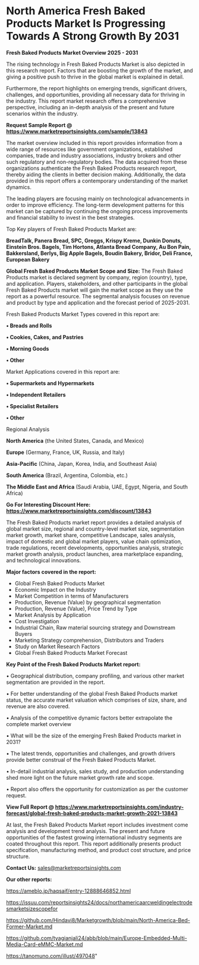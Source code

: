 # North America Fresh Baked Products Market Is Progressing Towards A Strong Growth By 2031

<Strong> Fresh Baked Products Market Overview 2025 - 2031</strong>

The rising technology in Fresh Baked Products Market is also depicted in this research report. Factors that are boosting the growth of the market, and giving a positive push to thrive in the global market is explained in detail.

Furthermore, the report highlights on emerging trends, significant drivers, challenges, and opportunities, providing all necessary data for thriving in the industry. This report market research offers a comprehensive perspective, including an in-depth analysis of the present and future scenarios within the industry.

<strong>Request Sample Report @ <a href=https://www.marketreportsinsights.com/sample/13843>https://www.marketreportsinsights.com/sample/13843</a></strong>

The market overview included in this report provides information from a wide range of resources like government organizations, established companies, trade and industry associations, industry brokers and other such regulatory and non-regulatory bodies. The data acquired from these organizations authenticate the Fresh Baked Products research report, thereby aiding the clients in better decision making. Additionally, the data provided in this report offers a contemporary understanding of the market dynamics.

The leading players are focusing mainly on technological advancements in order to improve efficiency. The long-term development patterns for this market can be captured by continuing the ongoing process improvements and financial stability to invest in the best strategies.

Top Key players of Fresh Baked Products Market are:

<strong>BreadTalk, Panera Bread, SPC, Greggs, Krispy Kreme, Dunkin Donuts, Einstein Bros. Bagels, Tim Hortons, Atlanta Bread Company, Au Bon Pain, Bakkersland, Berlys, Big Apple Bagels, Boudin Bakery, Bridor, Deli France, European Bakery</strong>

<strong><b>Global Fresh Baked Products Market Scope and Size:</b></strong>
The Fresh Baked Products market is declared segment by company, region (country), type, and application. Players, stakeholders, and other participants in the global Fresh Baked Products market will gain the market scope as they use the report as a powerful resource. The segmental analysis focuses on revenue and product by type and application and the forecast period of 2025-2031.

Fresh Baked Products Market Types covered in this report are:

<strong>• Breads and Rolls

• Cookies, Cakes, and Pastries

• Morning Goods

• Other</strong>

Market Applications covered in this report are:

<strong>• Supermarkets and Hypermarkets

• Independent Retailers

• Specialist Retailers

• Other</strong> 

Regional Analysis

<strong>North America</strong> (the United States, Canada, and Mexico)

<strong>Europe</strong> (Germany, France, UK, Russia, and Italy)

<strong>Asia-Pacific</strong> (China, Japan, Korea, India, and Southeast Asia)

<strong>South America</strong> (Brazil, Argentina, Colombia, etc.)

<strong>The Middle East and Africa</strong> (Saudi Arabia, UAE, Egypt, Nigeria, and South Africa)

<strong>Go For Interesting Discount Here: <a href=https://www.marketreportsinsights.com/discount/13843>https://www.marketreportsinsights.com/discount/13843</a></strong>

The Fresh Baked Products market report provides a detailed analysis of global market size, regional and country-level market size, segmentation market growth, market share, competitive Landscape, sales analysis, impact of domestic and global market players, value chain optimization, trade regulations, recent developments, opportunities analysis, strategic market growth analysis, product launches, area marketplace expanding, and technological innovations.

<strong><b>Major factors covered in the report:</b></strong>
<ul>
  <li>Global Fresh Baked Products Market </li>
  <li>Economic Impact on the Industry</li>
  <li>Market Competition in terms of Manufacturers</li>
  <li>Production, Revenue (Value) by geographical segmentation</li>
  <li>Production, Revenue (Value), Price Trend by Type</li>
  <li>Market Analysis by Application</li>
  <li>Cost Investigation</li>
  <li>Industrial Chain, Raw material sourcing strategy and Downstream Buyers</li>
  <li>Marketing Strategy comprehension, Distributors and Traders</li>
  <li>Study on Market Research Factors</li>
  <li>Global Fresh Baked Products Market Forecast</li>
</ul>

<strong><b>Key Point of the Fresh Baked Products Market report:</b></strong>

• Geographical distribution, company profiling, and various other market segmentation are provided in the report.

• For better understanding of the global Fresh Baked Products market status, the accurate market valuation which comprises of size, share, and revenue are also covered.

• Analysis of the competitive dynamic factors better extrapolate the complete market overview

• What will be the size of the emerging Fresh Baked Products market in 2031?

• The latest trends, opportunities and challenges, and growth drivers provide better construal of the Fresh Baked Products Market.

• In-detail industrial analysis, sales study, and production understanding shed more light on the future market growth rate and scope.

• Report also offers the opportunity for customization as per the customer request.

<strong><b>View Full Report @ <a href=https://www.marketreportsinsights.com/industry-forecast/global-fresh-baked-products-market-growth-2021-13843>https://www.marketreportsinsights.com/industry-forecast/global-fresh-baked-products-market-growth-2021-13843</a></b></strong>


At last, the Fresh Baked Products Market report includes investment come analysis and development trend analysis. The present and future opportunities of the fastest growing international industry segments are coated throughout this report. This report additionally presents product specification, manufacturing method, and product cost structure, and price structure.

<strong>Contact Us:</strong>
sales@marketreportsinsights.com

<strong>Our other reports:</strong>

<a href=https://ameblo.jp/haqsaif/entry-12888646852.html>https://ameblo.jp/haqsaif/entry-12888646852.html</a>

<a href=https://issuu.com/reportsinsights24/docs/northamericaarcweldingelectrodesmarketsizescopefor>https://issuu.com/reportsinsights24/docs/northamericaarcweldingelectrodesmarketsizescopefor</a>

<a href=https://github.com/Hindavi8/Marketgrowth/blob/main/North-America-Bed-Former-Market.md>https://github.com/Hindavi8/Marketgrowth/blob/main/North-America-Bed-Former-Market.md</a>

<a href=https://github.com/tyagianjali24/abb/blob/main/Europe-Embedded-Multi-Media-Card-eMMC-Market.md>https://github.com/tyagianjali24/abb/blob/main/Europe-Embedded-Multi-Media-Card-eMMC-Market.md</a>

<a href=https://tanomuno.com/illust/497048>https://tanomuno.com/illust/497048</a>"
